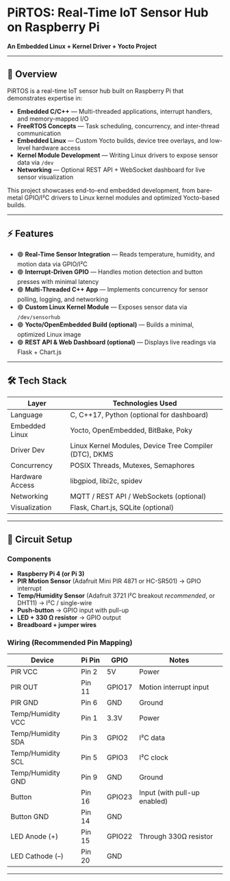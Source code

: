 # PiRTOS: Real-Time IoT Sensor Hub on Raspberry Pi
**An Embedded Linux + Kernel Driver + Yocto Project**

---

## 📌 Overview
PiRTOS is a real-time IoT sensor hub built on Raspberry Pi that demonstrates expertise in:

- **Embedded C/C++** — Multi-threaded applications, interrupt handlers, and memory-mapped I/O  
- **FreeRTOS Concepts** — Task scheduling, concurrency, and inter-thread communication  
- **Embedded Linux** — Custom Yocto builds, device tree overlays, and low-level hardware access  
- **Kernel Module Development** — Writing Linux drivers to expose sensor data via `/dev`  
- **Networking** — Optional REST API + WebSocket dashboard for live sensor visualization  

This project showcases end-to-end embedded development, from bare-metal GPIO/I²C drivers to Linux kernel modules and optimized Yocto-based builds.

---

## ⚡ Features
- 🟢 **Real-Time Sensor Integration** — Reads temperature, humidity, and motion data via GPIO/I²C  
- 🟢 **Interrupt-Driven GPIO** — Handles motion detection and button presses with minimal latency  
- 🟢 **Multi-Threaded C++ App** — Implements concurrency for sensor polling, logging, and networking  
- 🟢 **Custom Linux Kernel Module** — Exposes sensor data via `/dev/sensorhub`  
- 🟢 **Yocto/OpenEmbedded Build (optional)** — Builds a minimal, optimized Linux image  
- 🟢 **REST API & Web Dashboard (optional)** — Displays live readings via Flask + Chart.js  

---

## 🛠️ Tech Stack
| Layer            | Technologies Used |
|------------------|-------------------|
| Language         | C, C++17, Python (optional for dashboard) |
| Embedded Linux   | Yocto, OpenEmbedded, BitBake, Poky |
| Driver Dev       | Linux Kernel Modules, Device Tree Compiler (DTC), DKMS |
| Concurrency      | POSIX Threads, Mutexes, Semaphores |
| Hardware Access  | libgpiod, libi2c, spidev |
| Networking       | MQTT / REST API / WebSockets (optional) |
| Visualization    | Flask, Chart.js, SQLite (optional) |

---

## 🔌 Circuit Setup

### Components
- **Raspberry Pi 4 (or Pi 3)**  
- **PIR Motion Sensor** (Adafruit Mini PIR 4871 or HC-SR501) → GPIO interrupt  
- **Temp/Humidity Sensor** (Adafruit 3721 I²C breakout *recommended*, or DHT11) → I²C / single-wire  
- **Push-button** → GPIO input with pull-up  
- **LED + 330 Ω resistor** → GPIO output  
- **Breadboard + jumper wires**  

### Wiring (Recommended Pin Mapping)

| Device             | Pi Pin | GPIO   | Notes                        |
|--------------------|--------|--------|------------------------------|
| PIR VCC            | Pin 2  | 5V     | Power                        |
| PIR OUT            | Pin 11 | GPIO17 | Motion interrupt input       |
| PIR GND            | Pin 6  | GND    | Ground                       |
| Temp/Humidity VCC  | Pin 1  | 3.3V   | Power                        |
| Temp/Humidity SDA  | Pin 3  | GPIO2  | I²C data                     |
| Temp/Humidity SCL  | Pin 5  | GPIO3  | I²C clock                    |
| Temp/Humidity GND  | Pin 9  | GND    | Ground                       |
| Button             | Pin 16 | GPIO23 | Input (with pull-up enabled) |
| Button GND         | Pin 14 | GND    |                              |
| LED Anode (+)      | Pin 15 | GPIO22 | Through 330Ω resistor        |
| LED Cathode (–)    | Pin 20 | GND    |                              |

---

